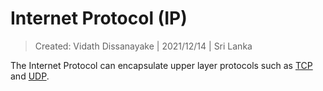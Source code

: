 # Internet Protocol (IP)

> Created: Vidath Dissanayake | 2021/12/14 | Sri Lanka

The Internet Protocol can encapsulate upper layer protocols such as [TCP](../layer%204/TCP.md) and [UDP](../layer%204/UDP.md).
